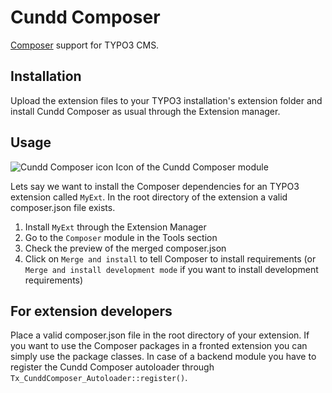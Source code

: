 Cundd Composer
==============

[Composer](http://getcomposer.org/) support for TYPO3 CMS.


Installation
------------

Upload the extension files to your TYPO3 installation's extension folder and install Cundd Composer as usual through the Extension manager.


Usage
-----

![Cundd Composer icon](https://raw.github.com/cundd/CunddComposer/master/ext_icon.gif "Cundd Composer icon") Icon of the Cundd Composer module

Lets say we want to install the Composer dependencies for an TYPO3 extension called `MyExt`. In the root directory of the extension a valid composer.json file exists.

1. Install `MyExt` through the Extension Manager
2. Go to the `Composer` module in the Tools section
3. Check the preview of the merged composer.json
4. Click on `Merge and install` to tell Composer to install requirements (or `Merge and install development mode` if you want to install development requirements)


For extension developers
------------------------

Place a valid composer.json file in the root directory of your extension. If you want to use the Composer packages in a fronted extension you can simply use the package classes. In case of a backend module you have to register the Cundd Composer autoloader through `Tx_CunddComposer_Autoloader::register()`.

